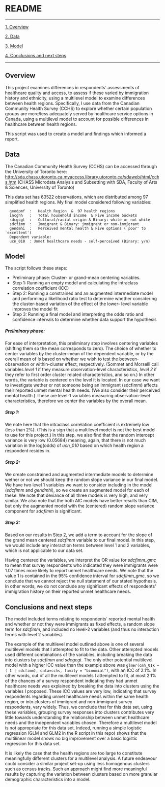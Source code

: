 # README


---

[1. Overview](#overview)

[2. Data](#data)

[3. Model](#model)

[4. Conclusions and next steps](#concl)


---

## <a name="overview">Overview </a>

This project examines  differences in respondents'  assessments of healthcare quality and access, to assess if these varied by immigration history and ethnicity, using a multilevel model to examine differences between health regions. Specifically, I use data from the Canadian Community Health Survey (CCHS) to explore whether certain population groups are more/less adequately served by healthcare service options in Canada, using a multilevel model to account for possible differences in healthcare between health regions.

This script was used to create a model and findings which informed a report.



## <a name="data">Data </a>

The Canadian Community Health Survey (CCHS) can be accessed through the University of Toronto here: 
http://sda.chass.utoronto.ca.myaccess.library.utoronto.ca/sdaweb/html/cchs.htm (CHASS Microdata Analysis and Subsetting with SDA, Faculty of Arts & Sciences, University of Toronto)

This data set has 63522 observations, which are distributed among 97 simplified health regions. My final model considered following variables:

      geodpmf  :   Health Region  &  97 health regions  
      incghh   :   Total household income  & Five income buckets 
      sdcgcgt  :   Cultural/racial origin & Binary: white or not white
      sdcfimm  :   Immigrant & Binary: immigrant or non-immigrant
      gendmhi  :   Perceived mental health & Five options (`poor' to `excellent')   
      Dependent variable:
      ucn_010  : Unmet healthcare needs - self-perceived (Binary: y/n)


## <a name="model">Model </a>

The script follows these steps:
- Preliminary phase: Cluster- or grand-mean centering variables. 
- Step 1: Running an empty model and calculating the intraclass correlation coefficient (ICC) 
- Step 2: Running a constrained and an augmented intermediate model and performing a likelihood ratio test to determine whether considering the cluster-based variation of the effect of the lower- level variable improves the model fit
- Step 3: Running a final model and interpreting the odds ratio and confidence intervals to determine whether data support the hypothesis

##### Preliminary phase:
For ease of interpretation, this preliminary step involves centering variables (shifting them so the mean corresponds to zero). The choice of whether to center variables by the cluster-mean of the dependent variable, or by the overall mean of is based on whether we wish to test the between-observation or within-cluster effect, respectively. (Sommet and Morselli call variables *level 1* if they measure observation-level characteristics, *level 2* if they refer to first order cluster related characteristics, and so on.) In other words, the variable is centered on the level it is located. In our case we want to investigate wether or not  someone being an immigrant (sdcfimm) affects their reported unmet mental health needs. (We also consider their perceived mental health.) These are level-1 variables measuring observation-level characteristics, therefore we center the variables by the overall mean.
##### Step 1:
We note here that the intraclass correlation coefficient is extremely low (less than 2\%). (This is a sign that a multilevel model is not the best model to use for this project.) In this step, we also find  that the random intercept variance is very low (0.05684) meaning, again, that there is not much variation in the log(odds) of *ucn_010* based on which health region a respondent resides in.
##### Step 2: 
We create constrained and augmented intermediate models to determine wether or not we should keep the random slope variance in our final model. We have two level 1 variables we want to consider including in the model (*sdcfimm* and *gendmhi*), so we create an augmented model for each of these. We note that deviance of all three models is very high, and very similar. We also note that the both AIC models have better results than CIM, but only the augmented model with the (centered) random slope variance component for *sdcfimm* is significant.

##### Step 3:
Based on our results in Step 2, we add a term to account for the slope of the grand  mean centered *sdcfimm* variable to our final model. In this step, we would include any interaction terms between level 1 and 2 variables, which is not applicable to our data set.


Having centered the variables, we interpret the OR value for *sdcfimm_gmc* to mean that survey respondents who indicated they were immigrants were 1.07 times more likely to report unmet healthcare needs. We note that the value 1 is contained in the 95% confidence interval for *sdcfimm_gmc*, so we conclude that we cannot reject the null statement of our stated hypothesis. In other words, we do not conclude any significant effects of respondents' immigration history on their reported unmet healthcare needs.

## <a name="concl">Conclusions and next steps </a>

The model included terms relating to respondents' reported mental health and whether or not they were immigrants as fixed effects, a random slope term for *sdcfimm*, and included no level-2 variables (and thus no interaction terms with level 2 variables).

The example of the multilevel model outlined above is one of several multilevel models that I attempted to fit to the data. Other attempted models used different combinations of the variables, including breaking the data into clusters by *sdcfimm* and *sdcgcgt*. The only other potential multilevel model with a higher ICC value than the example above was ``glmer(cmh_01k ~ ( 1 | sdcfimm), data=cchs, family = "binomial")``, with an ICC of 2.1%. In other words, out of all the multilevel models I attempted to fit, at most 2.1% of the chances of a survey respondent indicating they had unmet healthcare needs was explained by breaking the data into clusters using the variables I proposed. These ICC values are very low, indicating that survey respondents regarding unmet healthcare needs within the same health region, or into clusters of immigrant and non-immigrant survey respondents, vary widely. Thus, we conclude that for this data set, using these variables, grouping survey responses into clusters contributes very little towards understanding the relationship between unmet healthcare needs and the independent variables chosen. Therefore a multilevel model is not appropriate for this data set. Indeed, running a simple logistic regression (GLM and GLM2 in the R script in this repo) shows that the multilinear model shows no big improvement over a basic logistic regression for this data set.

It is likely the case that the health regions are too large to constitute meaningfully different clusters for a multilevel analysis. A future endeavour could consider a similar project set-up using less homogenous clusters such as census tracks. Such an approach might find more meaningful results by capturing the variation between clusters based on more granular demographic characteristics into a model.